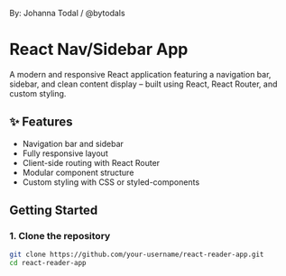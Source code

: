 By: Johanna Todal / @bytodals 

# React Nav/Sidebar App

A modern and responsive React application featuring a navigation bar, sidebar, and clean content display – built using React, React Router, and custom styling.

## ✨ Features

- Navigation bar and sidebar
- Fully responsive layout
- Client-side routing with React Router
- Modular component structure
- Custom styling with CSS or styled-components

## Getting Started

### 1. Clone the repository

```bash
git clone https://github.com/your-username/react-reader-app.git
cd react-reader-app

